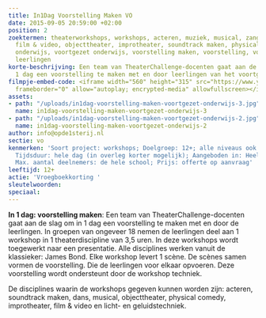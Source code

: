 ```yaml
---
title: In1Dag Voorstelling Maken VO
date: 2015-09-05 20:59:00 +02:00
position: 2
zoektermen: theaterworkshops, workshops, acteren, muziek, musical, zang, dans, slapstick,
  film & video, objecttheater, improtheater, soundtrack maken, physical comedy, middelbaar
  onderwijs, voortgezet onderwijs, voorstelling maken, voorstelling, voor en door
  leerlingen
korte-beschrijving: Een team van TheaterChallenge-docenten gaat aan de slag om in
  1 dag een voorstelling te maken met en door leerlingen van het voortgezet onderwijs.
filmpje-embed-code: <iframe width="560" height="315" src="https://www.youtube-nocookie.com/embed/JMcnTO0L-8g?list=PLsvf04q2JM9_4ThED5TYwfgl9YMLfs6jO&amp;rel=0&amp;controls=0&amp;showinfo=0"
  frameborder="0" allow="autoplay; encrypted-media" allowfullscreen></iframe>
assets:
- path: "/uploads/in1dag-voorstelling-maken-voortgezet-onderwijs-3.jpg"
  name: in1dag-voorstelling-maken-voortgezet-onderwijs-3
- path: "/uploads/in1dag-voorstelling-maken-voortgezet-onderwijs-2.jpg"
  name: in1dag-voorstelling-maken-voortgezet-onderwijs-2
author: info@opde1sterij.nl
sectie: vo
kenmerken: 'Soort project: workshops; Doelgroep: 12+; alle niveaus ook speciaal onderwijs;
  Tijdsduur: hele dag (in overleg korter mogelijk); Aangeboden in: Heel Nederland;
  Max. aantal deelnemers: de hele school; Prijs: offerte op aanvraag'
leeftijd: 12+
actie: 'Vroegboekkorting '
sleutelwoorden: 
speciaal: 
---
```


**In 1 dag: voorstelling maken**: Een team van TheaterChallenge-docenten gaat aan de slag om in 1 dag een voorstelling te maken met en door de leerlingen. In groepen van ongeveer 18 nemen de leerlingen deel aan 1 workshop in 1 theaterdiscipline van 3,5  uren. In deze workshops wordt toegewerkt naar een presentatie. Alle disciplines werken vanuit de klassieker: James Bond. Elke workshop levert 1 scène. De scènes samen vormen de voorstelling. Die de leerlingen voor elkaar opvoeren. Deze voorstelling wordt ondersteunt door de workshop techniek.

De disciplines waarin de workshops gegeven kunnen worden zijn: acteren, soundtrack maken, dans, musical, objecttheater, physical comedy, improtheater, film & video en licht- en geluidstechniek.
